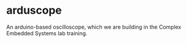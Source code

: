 # arduscope
An arduino-based oscilloscope, which we are building in the Complex Embedded Systems lab training.

